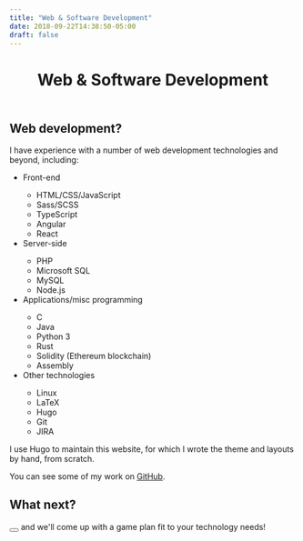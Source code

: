 ```yaml
---
title: "Web & Software Development"
date: 2018-09-22T14:38:50-05:00
draft: false
---
```


<header>
    <h1>Web & Software Development</h1>
</header>
<section>
    <h2>Web development?</h2>
    <p>I have experience with a number of web development technologies and beyond, including:</p>
    <ul>
        <li>Front-end</li>
        <ul>
            <li>HTML/CSS/JavaScript</li>
            <li>Sass/SCSS</li>
            <li>TypeScript</li>
            <li>Angular</li>
            <li>React</li>
        </ul>
        <li>Server-side</li>
        <ul>
            <li>PHP</li>
            <li>Microsoft SQL</li>
            <li>MySQL</li>
            <li>Node.js</li>
        </ul>
        <li>Applications/misc programming</li>
        <ul>
            <li>C</li>
            <li>Java</li>
            <li>Python 3</li>
            <li>Rust</li>
            <li>Solidity (Ethereum blockchain)</li>
            <li>Assembly</li>
        </ul>
        <li>Other technologies</li>
        <ul>
            <li>Linux</li>
            <li>LaTeX</li>
            <li>Hugo</li>
            <li>Git</li>
            <li>JIRA</li>
        </ul>
    </ul>
    <p>I use Hugo to maintain this website, for which I wrote the theme and layouts by hand, from scratch.</p>
    <p>You can see some of my work on <a href="https://github.com/encody">GitHub</a>.</p>
</section>
<section>
    <h2>What next?</h2>
    <p><button class="protect" title="Business inquiries only!" data-mask="Contact me"></button> and we'll come up with a game plan fit to your technology needs!</p>
</section>
